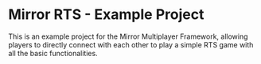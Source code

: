 # Mirror RTS - Example Project

This is an example project for the Mirror Multiplayer Framework, allowing players to directly connect with each other to play a simple RTS game with all the basic functionalities.
